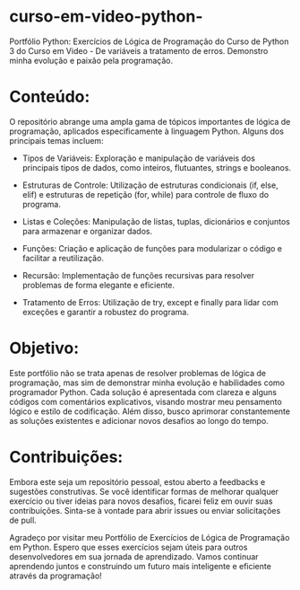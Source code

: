 # curso-em-video-python-
 Portfólio Python: Exercícios de Lógica de Programação do Curso de Python 3 do Curso em Video - De variáveis a tratamento de erros. Demonstro minha evolução e paixão pela programação.

# Conteúdo:
O repositório abrange uma ampla gama de tópicos importantes de lógica de programação, aplicados especificamente à linguagem Python. Alguns dos principais temas incluem:

* Tipos de Variáveis: Exploração e manipulação de variáveis dos principais tipos de dados, como inteiros, flutuantes, strings e booleanos.

* Estruturas de Controle: Utilização de estruturas condicionais (if, else, elif) e estruturas de repetição (for, while) para controle de fluxo do programa.

* Listas e Coleções: Manipulação de listas, tuplas, dicionários e conjuntos para armazenar e organizar dados.

* Funções: Criação e aplicação de funções para modularizar o código e facilitar a reutilização.

* Recursão: Implementação de funções recursivas para resolver problemas de forma elegante e eficiente.

* Tratamento de Erros: Utilização de try, except e finally para lidar com exceções e garantir a robustez do programa.

# Objetivo:
Este portfólio não se trata apenas de resolver problemas de lógica de programação, mas sim de demonstrar minha evolução e habilidades como programador Python. Cada solução é apresentada com clareza e alguns códigos com comentários explicativos, visando mostrar meu pensamento lógico e estilo de codificação. Além disso, busco aprimorar constantemente as soluções existentes e adicionar novos desafios ao longo do tempo.

# Contribuições:
Embora este seja um repositório pessoal, estou aberto a feedbacks e sugestões construtivas. Se você identificar formas de melhorar qualquer exercício ou tiver ideias para novos desafios, ficarei feliz em ouvir suas contribuições. Sinta-se à vontade para abrir issues ou enviar solicitações de pull.

Agradeço por visitar meu Portfólio de Exercícios de Lógica de Programação em Python. Espero que esses exercícios sejam úteis para outros desenvolvedores em sua jornada de aprendizado. Vamos continuar aprendendo juntos e construindo um futuro mais inteligente e eficiente através da programação!
